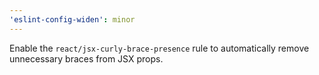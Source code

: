 ```yaml
---
'eslint-config-widen': minor
---
```


Enable the `react/jsx-curly-brace-presence` rule to automatically remove
unnecessary braces from JSX props.
